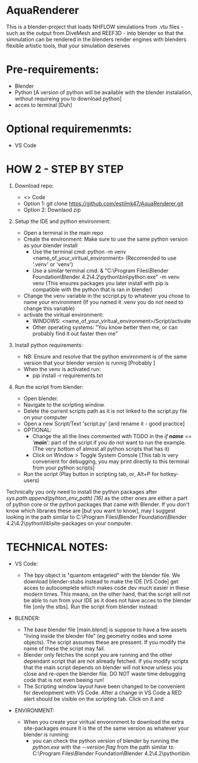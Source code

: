 # AquaRenderer
This is a blender-project that loads NHFLOW simulations from .vtu files - such as the output from DiveMesh and REEF3D - into blender so that the simnulation can be rendered in the blenders render engines with blenders flexible artistic tools, that your simulation deserves  

# Pre-requirements:
- Blender
- Python [A version of python will be available with the blender instalation, without requireing you to download python]
- acces to terminal [Duh]

# Optional requiremenmts:
- VS Code

# HOW 2 - STEP BY STEP
1. Download repo: 
    * <> Code 
    - Option 1: git clone https://github.com/estilmk47/AquaRenderer.git 
    - Option 2: Downlaod zip

2. Setup the IDE and python environment:
    - Open a terminal in the main repo 
    - Create the environment:
        Make sure to use the same python version as your blender install
        - Use the terminal cmd: python -m venv <name_of_your_viritual_environment> (Recomended to use '.venv' or 'venv')
        - Use a similar terminal cmd: & "C:\Program Files\Blender Foundation\Blender 4.2\4.2\python\bin\python.exe" -m venv venv (This ensures packages you later install with pip is compatible with the python that is ran in blender)
    - Change the venv variable in the sccript.py to whatever you chose to name your environment (If you named it .venv you do not need to change this variable)
    - activate the viritual environment:
        - WINDOWS: <name_of_your_viritual_environment>/Script/activate
        - Other operating systems: "You know better then me, or can probably find it out faster then me"

3. Install python requirements:
    - NB: Ensure and resolve that the python environment is of the same version that your blender version is runnig [Probably ]   
    - When the venv is activated run:
        - pip install -r requirements.txt

4. Run the script from blender:
    - Open blender.
    - Navigate to the scripting window.
    - Delete the current scripts path as it is not linked to the script.py file on your computer
    - Open a new Script/Text 'script.py' [and rename it - good practice]
    - OPTIONAL:
        - Change the all the lines commented with TODO in the *if __name__ == '__main__':* part of the script if you do not want to run the example. (The very bottom of almost all python scripts that has it) 
        - Click on Window > Toggle System Console [This tab is very convenient for debugging, you may print directly to this terminal from your python scripts]
    - Run the script (Play button in scripting tab, *or*, Alt+P for hotkey-users)

Technically you only need to install the python packages after *sys.path.append(pyhton_env_path) [16]* as the other ones are either a part of python core or the python packages that came with Blender.
If you don't know which libraries these are [but you want to know], may I suggest looking in the path similar to C:\Program Files\Blender Foundation\Blender 4.2\4.2\python\lib\site-packages on your computer.


# TECHNICAL NOTES:
- VS Code:
    - The bpy object is "quantom entageled" with the blender file. We download blender-stubs instead to make the IDE [VS Code] get acces to autocomplete which makes code dev much easier in these modern times. This means, on the other hand, that the script will not be able to run from your IDE as it does not have acces to the blender file [only the stbs]. Run the script from blender instead:
- BLENDER:
    - The base blender file [main.blend] is suppose to have a few assets "living inside the blender file" (eg geometry nodes and some objects). The script assumes these are pressent. If you modify the name of these the script may fail.
    - Blender only fetches the script you are running and the other dependant script that are not allready fetched. If you modify scripts that the main script depends on blender will not know unless you close and re-open the blender file. DO NOT waste time debugging code that is not even beeing run!
    - The Scripting window layout have been changed to be convenient for development with VS Code. After a change in VS Code a RED alert should be visible on the scripting tab. Click on it and 

- ENVIRONMENT:
    - When you create your viritual envoronment to download the extra site-packages ensure it is the of the same version as whatever your blender is running:
        - you can check the python version of blender by running the *python.exe* with the *--version flag* from the path similar to C:\Program Files\Blender Foundation\Blender 4.2\4.2\python\bin